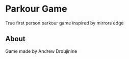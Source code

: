 # Parkour Game
True first person parkour game inspired by mirrors edge

## About
Game made by Andrew Droujinine